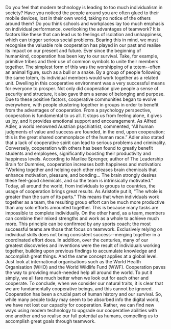 Do you feel that modern technology is leading to too much individualism in society? Have you noticed the people around you are often glued to their mobile devices, lost in their own world, taking no notice of the others around them? Do you think schools and workplaces lay too much emphasis on individual performance, overlooking the advantages of teamwork? It is factors like these that can lead us to feelings of isolation and unhappiness, which can trigger serious social problems. Bearing this in mind, we must recognise the valuable role cooperation has played in our past and realise its impact on our present and future.
Ever since the beginning of humankind, cooperation has been key to our survival. Take, for example, primitive tribes and their use of common symbols to unite their members together. The simplest form of this was the worshipping of a totem--often an animal figure, such as a bull or a snake. By a group of people following the same totem, its individual members would work together as a related unit. Dwelling in this cooperative environment was a very successful means for everyone to prosper. Not only did cooperation give people a sense of security and structure, it also gave them a sense of belonging and purpose. Due to these positive factors, cooperative communities began to evolve everywhere, with people clustering together in groups in order to benefit from the advantages of cooperation.
From a psychology perspective, cooperation is fundamental to us all. It stops us from feeling alone, it gives us joy, and it provides emotional support and encouragement. As Alfred Adler, a world renowned Austrian psychiatrist, commented, “All human judgments of value and success are founded, in the end, upon cooperation; this is the great shared commonplace of the human race.” Adler also stated that a lack of cooperative spirit can lead to serious problems and criminality. Conversely, cooperation with others has been found to greatly benefit students and employees, significantly boosting their productivity and happiness levels. According to Marilee Sprenger, author of The Leadership Brain for Dummies, cooperation increases both happiness and motivation: “Working together and helping each other releases brain chemicals that enhance motivation, pleasure, and bonding... The brain strongly desires these feel-good chemicals, and so the team is intrinsically motivated.”
Today, all around the world, from individuals to groups to countries, the usage of cooperation brings great results. As Aristotle put it, “The whole is greater than the sum of its parts.” This means that when individuals work together as a team, the resulting group effort can be much more productive than any solo efforts amounted together. This is because many tasks are impossible to complete individually. On the other hand, as a team, members can combine their mixed strengths and work as a whole to achieve much more. This principle can be confirmed by any sports coach; the most successful teams are those that focus on teamwork. Exclusively relying on individual skills does not bring consistent success--merging together in a coordinated effort does. In addition, over the centuries, many of our greatest discoveries and inventions were the result of individuals working together, building upon previous findings to accumulate knowledge and accomplish great things. And the same concept applies at a global level. Just look at international organisations such as the World Health Organisation (WHO) and the World Wildlife Fund (WWF). Cooperation paves the way to providing much-needed help all around the world. To put it simply, we all fare much better when we look out for each other and cooperate.
To conclude, when we consider our natural traits, it is clear that we are fundamentally cooperative beings, and this cannot be ignored. Cooperation has been a crucial part of human history and our survival. So, while many people today may seem to be absorbed info the digital world, we have not lost our capacity for cooperation. Rather, we can find new ways using modem technology to upgrade our cooperative abilities with one another and so realise our full potential as humans, compelling us to accomplish great goals through teamwork.
